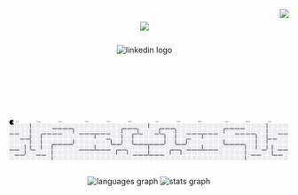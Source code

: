 <img align="right" height="200" src="https://media1.tenor.com/m/1kf4J-xC_68AAAAd/cat.gif" />

###

<div align="center">
  <img src="https://profile-counter.glitch.me/nguyenbn7/count.svg?"  />
</div>

###

<div align="center">
  <img src="https://raw.githubusercontent.com/maurodesouza/profile-readme-generator/master/src/assets/icons/social/linkedin/default.svg" width="52" height="40" alt="linkedin logo"  />
</div>

###

<br clear="both">

<picture>
  <source media="(prefers-color-scheme: dark)" srcset="https://raw.githubusercontent.com/nguyenbn7/nguyenbn7/output/pacman-contribution-graph-dark.svg">
  <source media="(prefers-color-scheme: light)" srcset="https://raw.githubusercontent.com/nguyenbn7/nguyenbn7/output/pacman-contribution-graph.svg">
  <img alt="pacman contribution graph" src="https://raw.githubusercontent.com/nguyenbn7/nguyenbn7/output/pacman-contribution-graph.svg">
</picture>

###

<div align="center">
  <img src="https://github-readme-stats.vercel.app/api/top-langs?username=nguyenbn7&locale=en&hide_title=false&layout=donut&card_width=320&langs_count=5&theme=dracula&hide_border=true&order=2&hide=html,css" height="200" alt="languages graph"  />
  <img src="https://github-readme-stats.vercel.app/api?username=nguyenbn7&hide_title=false&hide_rank=true&show_icons=true&include_all_commits=true&count_private=false&disable_animations=false&theme=dracula&locale=en&hide_border=true&order=1" height="200" alt="stats graph"  />
</div>

###

